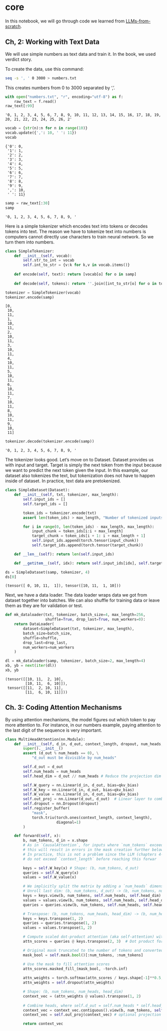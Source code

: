 # core


<!-- WARNING: THIS FILE WAS AUTOGENERATED! DO NOT EDIT! -->

In this notebook, we will go through code we learned from
[LLMs-from-scratch](https://github.com/rasbt/LLMs-from-scratch/tree/main).

## Ch, 2: Working with Text Data

We will use simple numbers as text data and train it. In the book, we
used verdict story.

To create the data, use this command:

``` bash
seq -s ', ' 0 3000 > numbers.txt
```

This creates numbers from 0 to 3000 separated by ‘,’.

``` python
with open("numbers.txt", "r", encoding="utf-8") as f:
    raw_text = f.read()
raw_text[:99]
```

    '0, 1, 2, 3, 4, 5, 6, 7, 8, 9, 10, 11, 12, 13, 14, 15, 16, 17, 18, 19, 20, 21, 22, 23, 24, 25, 26, 2'

``` python
vocab = {str(n):n for n in range(10)}
vocab.update({',': 10, ' ': 11})
vocab
```

    {'0': 0,
     '1': 1,
     '2': 2,
     '3': 3,
     '4': 4,
     '5': 5,
     '6': 6,
     '7': 7,
     '8': 8,
     '9': 9,
     ',': 10,
     ' ': 11}

``` python
samp = raw_text[:30]
samp
```

    '0, 1, 2, 3, 4, 5, 6, 7, 8, 9, '

Here is a simple tokenizer which encodes text into tokens or decodes
tokens into text. The reason we have to tokenize text into numbers is
computers cannot directly use characters to train neural network. So we
turn them into numbers.

``` python
class SimpleTokenizer:
    def __init__(self, vocab):
        self.str_to_int = vocab
        self.int_to_str = {v:k for k,v in vocab.items()}
    
    def encode(self, text): return [vocab[o] for o in samp]
    
    def decode(self, tokens): return ''.join([int_to_str[o] for o in tokens])
```

``` python
tokenizer = SimpleTokenizer(vocab)
tokenizer.encode(samp)
```

    [0,
     10,
     11,
     1,
     10,
     11,
     2,
     10,
     11,
     3,
     10,
     11,
     4,
     10,
     11,
     5,
     10,
     11,
     6,
     10,
     11,
     7,
     10,
     11,
     8,
     10,
     11,
     9,
     10,
     11]

``` python
tokenizer.decode(tokenizer.encode(samp))
```

    '0, 1, 2, 3, 4, 5, 6, 7, 8, 9, '

The tokenizer looks good. Let’s move on to Dataset. Dataset provides us
with input and target. Target is simply the next token from the input
because we want to predict the next token given the input. In this
example, our dataset also tokenizes the text, but tokenization does not
have to happen inside of dataset. In practice, text data are
pretokenized.

``` python
class SimpleDataset(Dataset):
    def __init__(self, txt, tokenizer, max_length):
        self.input_ids = []
        self.target_ids = []

        token_ids = tokenizer.encode(txt)
        assert len(token_ids) > max_length, "Number of tokenized inputs must at least be equal to max_length+1"

        for i in range(0, len(token_ids) - max_length, max_length):
            input_chunk = token_ids[i:i + max_length]
            target_chunk = token_ids[i + 1: i + max_length + 1]
            self.input_ids.append(torch.tensor(input_chunk))
            self.target_ids.append(torch.tensor(target_chunk))

    def __len__(self): return len(self.input_ids)

    def __getitem__(self, idx): return self.input_ids[idx], self.target_ids[idx]
```

``` python
ds = SimpleDataset(samp, tokenizer, 4)
ds[0]
```

    (tensor([ 0, 10, 11,  1]), tensor([10, 11,  1, 10]))

Next, we have a data loader. The data loader wraps data we got from
dataset together into batches. We can also shuffle for training data or
leave them as they are for validation or test.

``` python
def mk_dataloader(txt, tokenizer, batch_size=4, max_length=256, 
                  shuffle=True, drop_last=True, num_workers=0):
    return DataLoader(
        dataset=SimpleDataset(txt, tokenizer, max_length),
        batch_size=batch_size,
        shuffle=shuffle,
        drop_last=drop_last,
        num_workers=num_workers
    )
```

``` python
dl = mk_dataloader(samp, tokenizer, batch_size=2, max_length=4)
xb, yb = next(iter(dl))
xb, yb
```

    (tensor([[10, 11,  2, 10],
             [10, 11,  6, 10]]),
     tensor([[11,  2, 10, 11],
             [11,  6, 10, 11]]))

## Ch. 3: Coding Attention Mechanisms

By using attention mechanisms, the model figures out which token to pay
more attention to. For instance, in our numbers example, paying
attention to the last digit of the sequence is very important.

``` python
class MultiHeadAttention(nn.Module):
    def __init__(self, d_in, d_out, context_length, dropout, num_heads, qkv_bias=False):
        super().__init__()
        assert (d_out % num_heads == 0), \
            "d_out must be divisible by num_heads"

        self.d_out = d_out
        self.num_heads = num_heads
        self.head_dim = d_out // num_heads # Reduce the projection dim to match desired output dim

        self.W_query = nn.Linear(d_in, d_out, bias=qkv_bias)
        self.W_key = nn.Linear(d_in, d_out, bias=qkv_bias)
        self.W_value = nn.Linear(d_in, d_out, bias=qkv_bias)
        self.out_proj = nn.Linear(d_out, d_out)  # Linear layer to combine head outputs
        self.dropout = nn.Dropout(dropout)
        self.register_buffer(
            "mask",
            torch.triu(torch.ones(context_length, context_length),
                       diagonal=1)
        )

    def forward(self, x):
        b, num_tokens, d_in = x.shape
        # As in `CausalAttention`, for inputs where `num_tokens` exceeds `context_length`, 
        # this will result in errors in the mask creation further below. 
        # In practice, this is not a problem since the LLM (chapters 4-7) ensures that inputs  
        # do not exceed `context_length` before reaching this forwar

        keys = self.W_key(x) # Shape: (b, num_tokens, d_out)
        queries = self.W_query(x)
        values = self.W_value(x)

        # We implicitly split the matrix by adding a `num_heads` dimension
        # Unroll last dim: (b, num_tokens, d_out) -> (b, num_tokens, num_heads, head_dim)
        keys = keys.view(b, num_tokens, self.num_heads, self.head_dim) 
        values = values.view(b, num_tokens, self.num_heads, self.head_dim)
        queries = queries.view(b, num_tokens, self.num_heads, self.head_dim)

        # Transpose: (b, num_tokens, num_heads, head_dim) -> (b, num_heads, num_tokens, head_dim)
        keys = keys.transpose(1, 2)
        queries = queries.transpose(1, 2)
        values = values.transpose(1, 2)

        # Compute scaled dot-product attention (aka self-attention) with a causal mask
        attn_scores = queries @ keys.transpose(2, 3)  # Dot product for each head

        # Original mask truncated to the number of tokens and converted to boolean
        mask_bool = self.mask.bool()[:num_tokens, :num_tokens]

        # Use the mask to fill attention scores
        attn_scores.masked_fill_(mask_bool, -torch.inf)
        
        attn_weights = torch.softmax(attn_scores / keys.shape[-1]**0.5, dim=-1)
        attn_weights = self.dropout(attn_weights)

        # Shape: (b, num_tokens, num_heads, head_dim)
        context_vec = (attn_weights @ values).transpose(1, 2) 
        
        # Combine heads, where self.d_out = self.num_heads * self.head_dim
        context_vec = context_vec.contiguous().view(b, num_tokens, self.d_out)
        context_vec = self.out_proj(context_vec) # optional projection

        return context_vec
```
